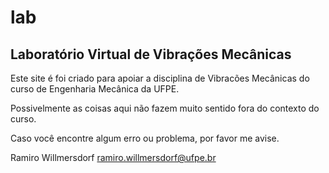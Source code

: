# lab
## Laboratório Virtual de Vibrações Mecânicas

Este site é foi criado para apoiar a disciplina de Vibracões Mecânicas do curso de Engenharia Mecânica da UFPE.

Possivelmente as coisas aqui não fazem muito sentido fora do contexto do curso.

Caso você encontre algum erro ou problema, por favor me avise.

Ramiro Willmersdorf
ramiro.willmersdorf@ufpe.br
